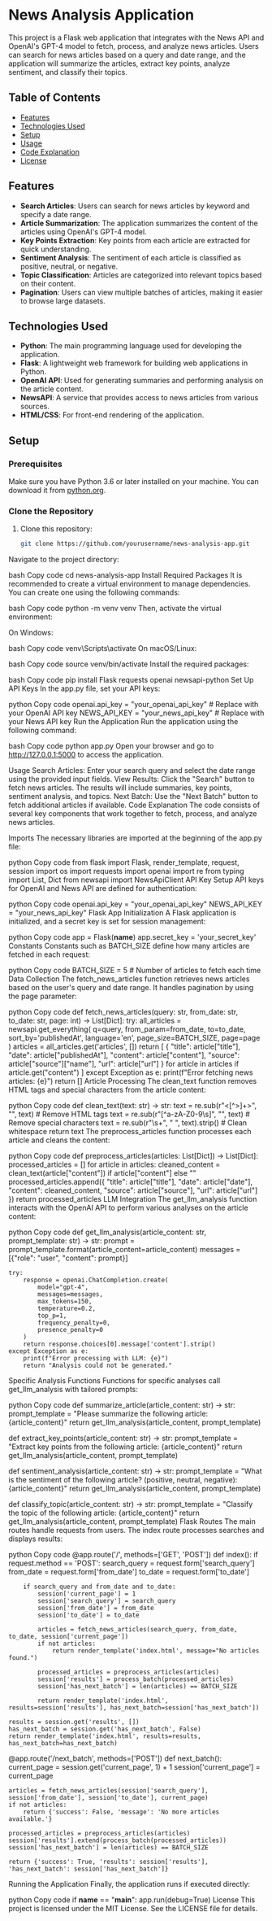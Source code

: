 # News Analysis Application

This project is a Flask web application that integrates with the News API and OpenAI's GPT-4 model to fetch, process, and analyze news articles. Users can search for news articles based on a query and date range, and the application will summarize the articles, extract key points, analyze sentiment, and classify their topics.

## Table of Contents

- [Features](#features)
- [Technologies Used](#technologies-used)
- [Setup](#setup)
- [Usage](#usage)
- [Code Explanation](#code-explanation)
- [License](#license)

## Features

- **Search Articles**: Users can search for news articles by keyword and specify a date range.
- **Article Summarization**: The application summarizes the content of the articles using OpenAI's GPT-4 model.
- **Key Points Extraction**: Key points from each article are extracted for quick understanding.
- **Sentiment Analysis**: The sentiment of each article is classified as positive, neutral, or negative.
- **Topic Classification**: Articles are categorized into relevant topics based on their content.
- **Pagination**: Users can view multiple batches of articles, making it easier to browse large datasets.

## Technologies Used

- **Python**: The main programming language used for developing the application.
- **Flask**: A lightweight web framework for building web applications in Python.
- **OpenAI API**: Used for generating summaries and performing analysis on the article content.
- **NewsAPI**: A service that provides access to news articles from various sources.
- **HTML/CSS**: For front-end rendering of the application.

## Setup

### Prerequisites

Make sure you have Python 3.6 or later installed on your machine. You can download it from [python.org](https://www.python.org/downloads/).

### Clone the Repository

1. Clone this repository:

   ```bash
   git clone https://github.com/yourusername/news-analysis-app.git

Navigate to the project directory:

bash
Copy code
cd news-analysis-app
Install Required Packages
It is recommended to create a virtual environment to manage dependencies. You can create one using the following commands:

bash
Copy code
python -m venv venv
Then, activate the virtual environment:

On Windows:

bash
Copy code
venv\Scripts\activate
On macOS/Linux:

bash
Copy code
source venv/bin/activate
Install the required packages:

bash
Copy code
pip install Flask requests openai newsapi-python
Set Up API Keys
In the app.py file, set your API keys:

python
Copy code
openai.api_key = "your_openai_api_key"  # Replace with your OpenAI API key
NEWS_API_KEY = "your_news_api_key"  # Replace with your News API key
Run the Application
Run the application using the following command:

bash
Copy code
python app.py
Open your browser and go to http://127.0.0.1:5000 to access the application.

Usage
Search Articles: Enter your search query and select the date range using the provided input fields.
View Results: Click the "Search" button to fetch news articles. The results will include summaries, key points, sentiment analysis, and topics.
Next Batch: Use the "Next Batch" button to fetch additional articles if available.
Code Explanation
The code consists of several key components that work together to fetch, process, and analyze news articles.

Imports
The necessary libraries are imported at the beginning of the app.py file:

python
Copy code
from flask import Flask, render_template, request, session
import os
import requests
import openai
import re
from typing import List, Dict
from newsapi import NewsApiClient
API Key Setup
API keys for OpenAI and News API are defined for authentication:

python
Copy code
openai.api_key = "your_openai_api_key"
NEWS_API_KEY = "your_news_api_key"
Flask App Initialization
A Flask application is initialized, and a secret key is set for session management:

python
Copy code
app = Flask(__name__)
app.secret_key = 'your_secret_key'
Constants
Constants such as BATCH_SIZE define how many articles are fetched in each request:

python
Copy code
BATCH_SIZE = 5  # Number of articles to fetch each time
Data Collection
The fetch_news_articles function retrieves news articles based on the user's query and date range. It handles pagination by using the page parameter:

python
Copy code
def fetch_news_articles(query: str, from_date: str, to_date: str, page: int) -> List[Dict]:
    try:
        all_articles = newsapi.get_everything(
            q=query,
            from_param=from_date,
            to=to_date,
            sort_by='publishedAt',
            language='en',
            page_size=BATCH_SIZE,
            page=page
        )
        articles = all_articles.get('articles', [])
        return [
            {
                "title": article["title"],
                "date": article["publishedAt"],
                "content": article["content"],
                "source": article["source"]["name"],
                "url": article["url"]
            }
            for article in articles if article.get("content")
        ]
    except Exception as e:
        print(f"Error fetching news articles: {e}")
        return []
Article Processing
The clean_text function removes HTML tags and special characters from the article content:

python
Copy code
def clean_text(text: str) -> str:
    text = re.sub(r"<[^>]+>", "", text)  # Remove HTML tags
    text = re.sub(r"[^a-zA-Z0-9\s]", "", text)  # Remove special characters
    text = re.sub(r"\s+", " ", text).strip()  # Clean whitespace
    return text
The preprocess_articles function processes each article and cleans the content:

python
Copy code
def preprocess_articles(articles: List[Dict]) -> List[Dict]:
    processed_articles = []
    for article in articles:
        cleaned_content = clean_text(article["content"]) if article["content"] else ""
        processed_articles.append({
            "title": article["title"],
            "date": article["date"],
            "content": cleaned_content,
            "source": article["source"],
            "url": article["url"]
        })
    return processed_articles
LLM Integration
The get_llm_analysis function interacts with the OpenAI API to perform various analyses on the article content:

python
Copy code
def get_llm_analysis(article_content: str, prompt_template: str) -> str:
    prompt = prompt_template.format(article_content=article_content)
    messages = [{"role": "user", "content": prompt}]
    
    try:
        response = openai.ChatCompletion.create(
            model="gpt-4",
            messages=messages,
            max_tokens=150,
            temperature=0.2,
            top_p=1,
            frequency_penalty=0,
            presence_penalty=0
        )
        return response.choices[0].message['content'].strip()
    except Exception as e:
        print(f"Error processing with LLM: {e}")
        return "Analysis could not be generated."
Specific Analysis Functions
Functions for specific analyses call get_llm_analysis with tailored prompts:

python
Copy code
def summarize_article(article_content: str) -> str:
    prompt_template = "Please summarize the following article: {article_content}"
    return get_llm_analysis(article_content, prompt_template)

def extract_key_points(article_content: str) -> str:
    prompt_template = "Extract key points from the following article: {article_content}"
    return get_llm_analysis(article_content, prompt_template)

def sentiment_analysis(article_content: str) -> str:
    prompt_template = "What is the sentiment of the following article? (positive, neutral, negative): {article_content}"
    return get_llm_analysis(article_content, prompt_template)

def classify_topic(article_content: str) -> str:
    prompt_template = "Classify the topic of the following article: {article_content}"
    return get_llm_analysis(article_content, prompt_template)
Flask Routes
The main routes handle requests from users. The index route processes searches and displays results:

python
Copy code
@app.route('/', methods=['GET', 'POST'])
def index():
    if request.method == 'POST':
        search_query = request.form['search_query']
        from_date = request.form['from_date']
        to_date = request.form['to_date']
        
        if search_query and from_date and to_date:
            session['current_page'] = 1
            session['search_query'] = search_query
            session['from_date'] = from_date
            session['to_date'] = to_date
            
            articles = fetch_news_articles(search_query, from_date, to_date, session['current_page'])
            if not articles:
                return render_template('index.html', message="No articles found.")

            processed_articles = preprocess_articles(articles)
            session['results'] = process_batch(processed_articles)
            session['has_next_batch'] = len(articles) == BATCH_SIZE

            return render_template('index.html', results=session['results'], has_next_batch=session['has_next_batch'])

    results = session.get('results', [])
    has_next_batch = session.get('has_next_batch', False)
    return render_template('index.html', results=results, has_next_batch=has_next_batch)

@app.route('/next_batch', methods=['POST'])
def next_batch():
    current_page = session.get('current_page', 1) + 1
    session['current_page'] = current_page
    
    articles = fetch_news_articles(session['search_query'], session['from_date'], session['to_date'], current_page)
    if not articles:
        return {'success': False, 'message': 'No more articles available.'}
    
    processed_articles = preprocess_articles(articles)
    session['results'].extend(process_batch(processed_articles))
    session['has_next_batch'] = len(articles) == BATCH_SIZE
    
    return {'success': True, 'results': session['results'], 'has_next_batch': session['has_next_batch']}
Running the Application
Finally, the application runs if executed directly:

python
Copy code
if __name__ == "__main__":
    app.run(debug=True)
License
This project is licensed under the MIT License. See the LICENSE file for details.
